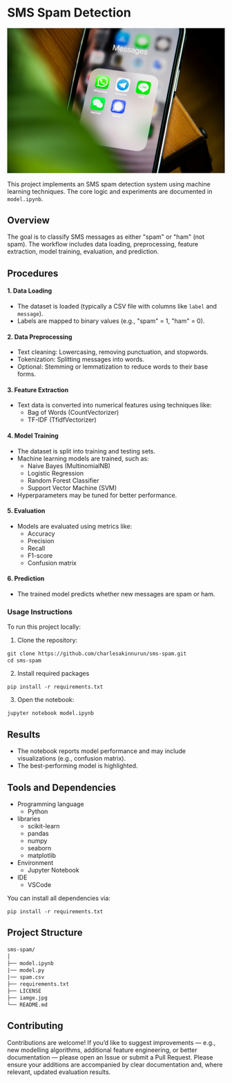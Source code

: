 # SMS Spam Detection
![sms](/image.jpg)

This project implements an SMS spam detection system using machine learning techniques. The core logic and experiments are documented in `model.ipynb`.

## Overview

The goal is to classify SMS messages as either "spam" or "ham" (not spam). The workflow includes data loading, preprocessing, feature extraction, model training, evaluation, and prediction.

## Procedures

#### 1. Data Loading

- The dataset is loaded (typically a CSV file with columns like `label` and `message`).
- Labels are mapped to binary values (e.g., "spam" = 1, "ham" = 0).

#### 2. Data Preprocessing

- Text cleaning: Lowercasing, removing punctuation, and stopwords.
- Tokenization: Splitting messages into words.
- Optional: Stemming or lemmatization to reduce words to their base forms.

#### 3. Feature Extraction

- Text data is converted into numerical features using techniques like:
    - Bag of Words (CountVectorizer)
    - TF-IDF (TfidfVectorizer)

#### 4. Model Training

- The dataset is split into training and testing sets.
- Machine learning models are trained, such as:
    - Naive Bayes (MultinomialNB)
    - Logistic Regression
    - Random Forest Classifier
    - Support Vector Machine (SVM)
- Hyperparameters may be tuned for better performance.

#### 5. Evaluation

- Models are evaluated using metrics like:
    - Accuracy
    - Precision
    - Recall
    - F1-score
    - Confusion matrix

#### 6. Prediction

- The trained model predicts whether new messages are spam or ham.

### Usage Instructions
To run this project locally:
1. Clone the repository:
```
git clone https://github.com/charlesakinnurun/sms-spam.git
cd sms-spam
```
2. Install required packages
```
pip install -r requirements.txt
```
3. Open the notebook:
```
jupyter notebook model.ipynb

```

## Results

- The notebook reports model performance and may include visualizations (e.g., confusion matrix).
- The best-performing model is highlighted.

## Tools and Dependencies
- Programming language
    - Python 
- libraries
    - scikit-learn
    - pandas
    - numpy
    - seaborn
    - matplotlib
- Environment
    - Jupyter Notebook
- IDE
    - VSCode

You can install all dependencies via:
```
pip install -r requirements.txt
```
## Project Structure
```
sms-spam/
│
├── model.ipynb  
|── model.py    
|── spam.csv  
├── requirements.txt 
├── LICENSE
├── iamge.jpg       
└── README.md          
```
## Contributing
Contributions are welcome! If you’d like to suggest improvements — e.g., new modelling algorithms, additional feature engineering, or better documentation — please open an Issue or submit a Pull Request.
Please ensure your additions are accompanied by clear documentation and, where relevant, updated evaluation results.




